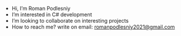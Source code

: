 - Hi, I’m Roman Podlesniy
- I’m interested in C# development
- I’m looking to collaborate on interesting projects
- How to reach me? write on email: romanpodlesniy2021@gmail.com

<!---
Roman20282/Roman20282 is a ✨ special ✨ repository because its `README.md` (this file) appears on your GitHub profile.
You can click the Preview link to take a look at your changes.
--->
